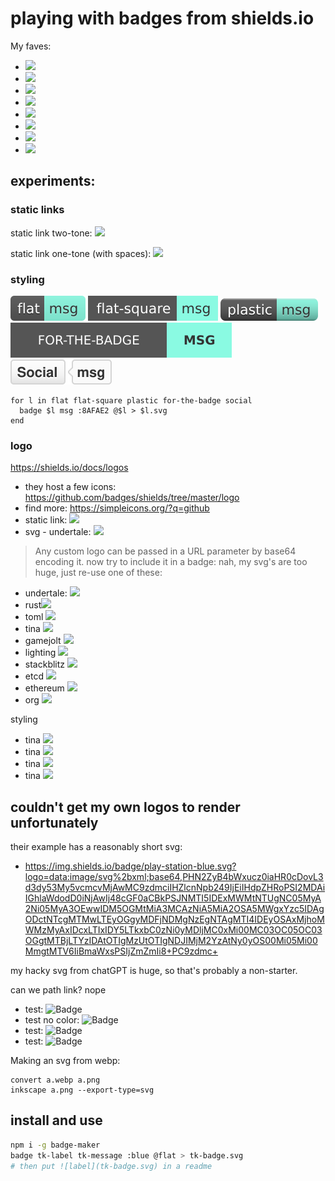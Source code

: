 # playing with badges from shields.io
My faves:
- ![](https://img.shields.io/badge/made_by-cryptograthor-pink?style=for-the-badge&logo=tina&logoColor=pink)
- ![](https://img.shields.io/badge/made_by-cryptograthor-pink?style=flat&logo=tina&logoColor=pink)
- ![](https://img.shields.io/badge/made_by-cryptograthor-hotpink?style=flat&logo=stackblitz&logoColor=hotpink)
- ![](https://img.shields.io/badge/made_by-cryptograthor-hotpink?style=flat&logo=undertale&logoColor=hotpink)
- ![](https://img.shields.io/badge/made_by_cryptograthor-white?style=flat&logo=undertale&logoColor=hotpink)
- ![](https://img.shields.io/badge/made_by_cryptograthor-grey?style=flat&logo=undertale&logoColor=hotpink)
- ![](https://img.shields.io/badge/made_by_cryptograthor-grey?style=flat&logo=undertale&logoColor=hotpink)
- ![](https://img.shields.io/badge/made_by_cryptograthor-black?style=flat&logo=undertale&logoColor=hotpink)

## experiments:
### static links
static link two-tone:
![](https://img.shields.io/badge/label-message-8AFAE2)

static link one-tone (with spaces):
![](https://img.shields.io/badge/just_the%20message-8AAAE2)

### styling
![flat](media/flat.svg)
![flat-square](media/flat-square.svg)
![plastic](media/plastic.svg)
![for-the-badge](media/for-the-badge.svg)
![social](media/social.svg)

```fish
for l in flat flat-square plastic for-the-badge social
  badge $l msg :8AFAE2 @$l > $l.svg
end
```

### logo
https://shields.io/docs/logos
- they host a few icons: https://github.com/badges/shields/tree/master/logo
- find more: https://simpleicons.org/?q=github
- static link: ![](https://img.shields.io/npm/v/npm.svg?logo=npm)
- svg - undertale: ![](https://img.shields.io/badge/just-msg-blue?style=flat&logo=undertale)

> Any custom logo can be passed in a URL parameter by base64 encoding it.
now try to include it in a badge: nah, my svg's are too huge, just re-use one of these:
- undertale: ![](https://img.shields.io/badge/just-msg-blue?style=flat&logo=undertale)
- rust![](https://img.shields.io/badge/just-msg-blue?style=flat&logo=rust)
- toml ![](https://img.shields.io/badge/just-msg-blue?style=flat&logo=toml)
- tina ![](https://img.shields.io/badge/just-msg-blue?style=flat&logo=tina)
- gamejolt ![](https://img.shields.io/badge/just-msg-blue?style=flat&logo=gamejolt)
- lighting ![](https://img.shields.io/badge/just-msg-blue?style=flat&logo=lightning)
- stackblitz ![](https://img.shields.io/badge/just-msg-blue?style=flat&logo=stackblitz)
- etcd ![](https://img.shields.io/badge/just-msg-blue?style=flat&logo=etcd)
- ethereum ![](https://img.shields.io/badge/just-msg-blue?style=flat&logo=ethereum)
- org ![](https://img.shields.io/badge/just-msg-blue?style=flat&logo=org)

styling
- tina ![](https://img.shields.io/badge/just-msg-blue?style=flat-square&logo=tina)
- tina ![](https://img.shields.io/badge/just-msg-blue?style=plastic&logo=tina)
- tina ![](https://img.shields.io/badge/just-msg-blue?style=flat-square&logo=tina&logoColor=grey)
- tina ![](https://img.shields.io/badge/just-msg-blue?style=flat-square&logo=tina&logoColor=pink)

## couldn't get my own logos to render unfortunately

their example has a reasonably short svg:
- https://img.shields.io/badge/play-station-blue.svg?logo=data:image/svg%2bxml;base64,PHN2ZyB4bWxucz0iaHR0cDovL3d3dy53My5vcmcvMjAwMC9zdmciIHZlcnNpb249IjEiIHdpZHRoPSI2MDAiIGhlaWdodD0iNjAwIj48cGF0aCBkPSJNMTI5IDExMWMtNTUgNC05MyA2Ni05MyA3OEwwIDM5OGMtMiA3MCAzNiA5MiA2OSA5MWgxYzc5IDAgODctNTcgMTMwLTEyOGgyMDFjNDMgNzEgNTAgMTI4IDEyOSAxMjhoMWMzMyAxIDcxLTIxIDY5LTkxbC0zNi0yMDljMC0xMi00MC03OC05OC03OGgtMTBjLTYzIDAtOTIgMzUtOTIgNDJIMjM2YzAtNy0yOS00Mi05Mi00MmgtMTV6IiBmaWxsPSIjZmZmIi8+PC9zdmc+

my hacky svg from chatGPT is huge, so that's probably a non-starter.

can we path link? nope
- test: ![Badge](https://img.shields.io/badge/LEFT_TEXT-RIGHT_TEXT-blue?style=flat&logo=./media/hammer.svg&logoColor=grey)
- test no color: ![Badge](https://img.shields.io/badge/LEFT_TEXT-RIGHT_TEXT-blue?style=flat&logo=./media/hammer.svg)
- test: ![Badge](https://img.shields.io/badge/LEFT_TEXT-RIGHT_TEXT-blue?style=flat&logo=https://github.com/thor314/badges/media/hammer.svg&logoColor=grey)
- test: ![Badge](https://img.shields.io/badge/LEFT_TEXT-RIGHT_TEXT-blue?style=flat&logo=https://github.com/thor314/badges/media/hammer.svg)

Making an svg from webp:
```fish
convert a.webp a.png
inkscape a.png --export-type=svg
```

## install and use
```sh
npm i -g badge-maker
badge tk-label tk-message :blue @flat > tk-badge.svg
# then put ![label](tk-badge.svg) in a readme
```
